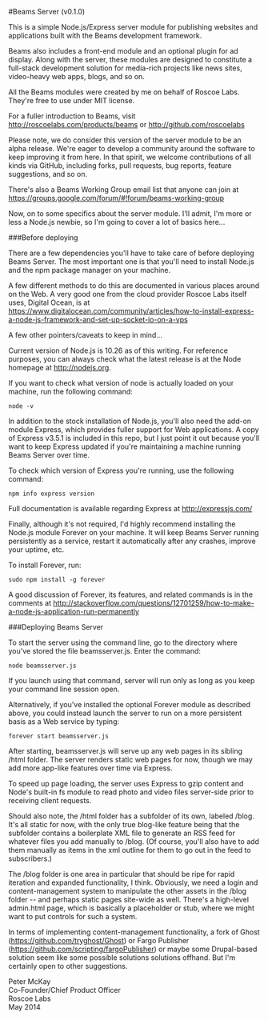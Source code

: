 #Beams Server (v0.1.0)

This is a simple Node.js/Express server module for publishing websites and applications built with the Beams development framework. 

Beams also includes a front-end module and an optional plugin for ad display. Along with the server, these modules are designed to constitute a full-stack development solution for media-rich projects like news sites, video-heavy web apps, blogs, and so on. 

All the Beams modules were created by me on behalf of Roscoe Labs. They're free to use under MIT license. 

For a fuller introduction to Beams, visit http://roscoelabs.com/products/beams or http://github.com/roscoelabs

Please note, we do consider this version of the server module to be an alpha release. We're eager to develop a community around the software to keep improving it from here. In that spirit, we welcome contributions of all kinds via GitHub, including forks, pull requests, bug reports, feature suggestions, and so on.

There's also a Beams Working Group email list that anyone can join at https://groups.google.com/forum/#!forum/beams-working-group

Now, on to some specifics about the server module. I'll admit, I'm more or less a Node.js newbie, so I'm going to cover a lot of basics here...


###Before deploying

There are a few dependencies you'll have to take care of before deploying Beams Server. The most important one is that you'll need to install Node.js and the npm package manager on your machine.

A few different methods to do this are documented in various places around on the Web. A very good one from the cloud provider Roscoe Labs itself uses, Digital Ocean, is at https://www.digitalocean.com/community/articles/how-to-install-express-a-node-js-framework-and-set-up-socket-io-on-a-vps

A few other pointers/caveats to keep in mind...

Current version of Node.js is 10.26 as of this writing. For reference purposes, you can always check what the latest release is at the Node homepage at http://nodejs.org.

If you want to check what version of node is actually loaded on your machine, run the following command:

`node -v`

In addition to the stock installation of Node.js, you'll also need the add-on module Express, which provides fuller support for Web applications. A copy of Express v3.5.1 is included in this repo, but I just point it out because you'll want to keep Express updated if you're maintaining a machine running Beams Server over time.

To check which version of Express you're running, use the following command:

`npm info express version`

Full documentation is available regarding Express at http://expressjs.com/

Finally, although it's not required, I'd highly recommend installing the Node.js module Forever on your machine. It will keep Beams Server running persistently as a service, restart it automatically after any crashes, improve your uptime, etc.

To install Forever, run: 

`sudo npm install -g forever`

A good discussion of Forever, its features, and related commands is in the comments at http://stackoverflow.com/questions/12701259/how-to-make-a-node-js-application-run-permanently



###Deploying Beams Server

To start the server using the command line, go to the directory where you've stored the file beamsserver.js. Enter the command: 

`node beamsserver.js`

If you launch using that command, server will run only as long as you keep your command line session open. 

Alternatively, if you've installed the optional Forever module as described above, you could instead launch the server to run on a more persistent basis as a Web service by typing: 

`forever start beamsserver.js`

After starting, beamsserver.js will serve up any web pages in its sibling /html folder. The server renders static web pages for now, though we may add more app-like features over time via Express.

To speed up page loading, the server uses Express to gzip content and Node's built-in fs module to read photo and video files server-side prior to receiving client requests.

Should also note, the /html folder has a subfolder of its own, labeled /blog. It's all static for now, with the only true blog-like feature being that the subfolder contains a boilerplate XML file to generate an RSS feed for whatever files you add manually to /blog. (Of course, you'll also have to add them manually as items in the xml outline for them to go out in the feed to subscribers.)

The /blog folder is one area in particular that should be ripe for rapid iteration and expanded functionality, I think. Obviously, we need a login and content-management system to manipulate the other assets in the /blog folder -- and perhaps static pages site-wide as well. There's a high-level admin.html page, which is basically a placeholder or stub, where we might want to put controls for such a system.

In terms of implementing content-management functionality, a fork of Ghost (https://github.com/tryghost/Ghost) or Fargo Publisher (https://github.com/scripting/fargoPublisher) or maybe some Drupal-based solution seem like some possible solutions solutions offhand. But I'm certainly open to other suggestions.


Peter McKay   
Co-Founder/Chief Product Officer   
Roscoe Labs   
May 2014   

